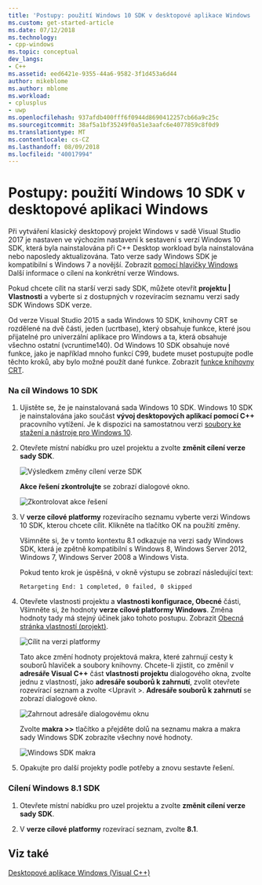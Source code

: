 ```yaml
---
title: 'Postupy: použití Windows 10 SDK v desktopové aplikace Windows | Dokumentace Microsoftu'
ms.custom: get-started-article
ms.date: 07/12/2018
ms.technology:
- cpp-windows
ms.topic: conceptual
dev_langs:
- C++
ms.assetid: eed6421e-9355-44a6-9582-3f1d453a6d44
author: mikeblome
ms.author: mblome
ms.workload:
- cplusplus
- uwp
ms.openlocfilehash: 937afdb400fff6f0944d8690412257cb66a9c25c
ms.sourcegitcommit: 38af5a1bf35249f0a51e3aafc6e4077859c8f0d9
ms.translationtype: MT
ms.contentlocale: cs-CZ
ms.lasthandoff: 08/09/2018
ms.locfileid: "40017994"
---
```

# <a name="how-to-use-the-windows-10-sdk-in-a-windows-desktop-application"></a>Postupy: použití Windows 10 SDK v desktopové aplikaci Windows
Při vytváření klasický desktopový projekt Windows v sadě Visual Studio 2017 je nastaven ve výchozím nastavení k sestavení s verzí Windows 10 SDK, která byla nainstalována při C++ Desktop workload byla nainstalována nebo naposledy aktualizována. Tato verze sady Windows SDK je kompatibilní s Windows 7 a novější. Zobrazit [pomocí hlavičky Windows](/windows/desktop/WinProg/using-the-windows-headers) Další informace o cílení na konkrétní verze Windows.

Pokud chcete cílit na starší verzi sady SDK, můžete otevřít **projektu | Vlastnosti** a vyberte si z dostupných v rozevíracím seznamu verzi sady SDK Windows SDK verze.
  
 Od verze Visual Studio 2015 a sada Windows 10 SDK, knihovny CRT se rozdělené na dvě části, jeden (ucrtbase), který obsahuje funkce, které jsou přijatelné pro univerzální aplikace pro Windows a ta, která obsahuje všechno ostatní (vcruntime140). Od Windows 10 SDK obsahuje nové funkce, jako je například mnoho funkcí C99, budete muset postupujte podle těchto kroků, aby bylo možné použít dané funkce. Zobrazit [funkce knihovny CRT](../c-runtime-library/crt-library-features.md).  
  
### <a name="to-target-the-windows-10-sdk"></a>Na cíl Windows 10 SDK  
  
1.  Ujistěte se, že je nainstalovaná sada Windows 10 SDK. Windows 10 SDK je nainstalována jako součást **vývoj desktopových aplikací pomocí C++** pracovního vytížení. Je k dispozici na samostatnou verzi [soubory ke stažení a nástroje pro Windows 10](https://developer.microsoft.com/windows/downloads).

2.  Otevřete místní nabídku pro uzel projektu a zvolte **změnit cílení verze sady SDK**.  
  
     ![Výsledkem změny cílení verze SDK](../windows/media/retargetingwindowssdk1.PNG "RetargetingWindowsSDK1")  
  
     **Akce řešení zkontrolujte** se zobrazí dialogové okno.  
  
     ![Zkontrolovat akce řešení](../windows/media/retargetingwindowssdk2.PNG "RetargetingWindowsSDK2")  
  
3.  V **verze cílové platformy** rozevíracího seznamu vyberte verzi Windows 10 SDK, kterou chcete cílit. Klikněte na tlačítko OK na použití změny.  
  
     Všimněte si, že v tomto kontextu 8.1 odkazuje na verzi sady Windows SDK, která je zpětně kompatibilní s Windows 8, Windows Server 2012, Windows 7, Windows Server 2008 a Windows Vista.  
  
     Pokud tento krok je úspěšná, v okně výstupu se zobrazí následující text:  
  
     `Retargeting End: 1 completed, 0 failed, 0 skipped`  
  
4.  Otevřete vlastnosti projektu a **vlastnosti konfigurace, Obecné** části, Všimněte si, že hodnoty **verze cílové platformy Windows**. Změna hodnoty tady má stejný účinek jako tohoto postupu. Zobrazit [Obecná stránka vlastností (projekt)](../ide/general-property-page-project.md).  
  
     ![Cílit na verzi platformy](../windows/media/retargetingwindowssdk3.PNG "RetargetingWindowsSDK3")  
  
     Tato akce změní hodnoty projektová makra, které zahrnují cesty k souborů hlaviček a soubory knihovny. Chcete-li zjistit, co změnil v **adresáře Visual C++** část **vlastnosti projektu** dialogového okna, zvolte jednu z vlastností, jako **adresáře souborů k zahrnutí**, zvolit otevřete rozevírací seznam a zvolte \<Upravit >. **Adresáře souborů k zahrnutí** se zobrazí dialogové okno.  
  
     ![Zahrnout adresáře dialogovému oknu](../windows/media/retargetingwindowssdk4.PNG "RetargetingWindowsSDK4")  
  
     Zvolte **makra >>** tlačítko a přejděte dolů na seznamu makra a makra sady Windows SDK zobrazíte všechny nové hodnoty.  
  
     ![Windows SDK makra](../windows/media/retargetingwindowssdk5.PNG "RetargetingWindowsSDK5")  
  
5.  Opakujte pro další projekty podle potřeby a znovu sestavte řešení.  
  
### <a name="to-target-the-windows-81-sdk"></a>Cílení Windows 8.1 SDK  
  
1.  Otevřete místní nabídku pro uzel projektu a zvolte **změnit cílení verze sady SDK**.  
  
2.  V **verze cílové platformy** rozevírací seznam, zvolte **8.1**.  
  
## <a name="see-also"></a>Viz také  
 [Desktopové aplikace Windows (Visual C++)](../windows/how-to-use-the-windows-10-sdk-in-a-windows-desktop-application.md)